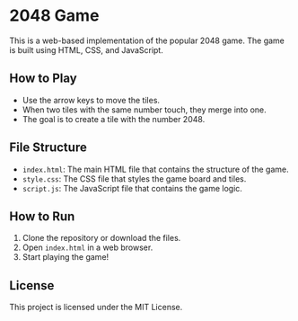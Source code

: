 
# 2048 Game

This is a web-based implementation of the popular 2048 game. The game is built using HTML, CSS, and JavaScript.

## How to Play

- Use the arrow keys to move the tiles.
- When two tiles with the same number touch, they merge into one.
- The goal is to create a tile with the number 2048.

## File Structure

- `index.html`: The main HTML file that contains the structure of the game.
- `style.css`: The CSS file that styles the game board and tiles.
- `script.js`: The JavaScript file that contains the game logic.

## How to Run

1. Clone the repository or download the files.
2. Open `index.html` in a web browser.
3. Start playing the game!

## License

This project is licensed under the MIT License.
